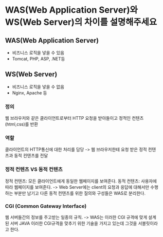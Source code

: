 # WAS(Web Application Server)와 WS(Web Server)의 차이를 설명해주세요
## WAS(Web Application Server)
* 비즈니스 로직을 넣을 수 있음
* Tomcat, PHP, ASP, .NET등

## WS(Web Server)
* 비즈니스 로직을 넣을 수 없음
* Nginx, Apache 등

### 정의
웹 브라우저와 같은 클라이언트로부터 HTTP 요청을 받아들이고 정적인 컨텐츠(html,css)를 반환

### 역할
클라이언트의 HTTP통신에 대한 처리를 담당
-> 웹 브라우저한테 요청 받은 정적 컨텐츠과 동적 컨텐츠를 전달

### 정적 컨텐츠 VS 동적 컨텐츠
정적 컨텐츠: 모든 클라이언트에게 동일한 웹페이지를 보여준다.
동적 컨텐츠: 사용자에 따라 웹페이지를 보여준다.
-> Web Server에는 client의 요청과 응답에 대해서만 수행하는 부분만 남기고 다른 동적 컨텐츠를 위한 질의와 구성들은 WAS로 분리한다.

### CGI (Common Gateway Interface)
웹 서버들간의 정보를 주고받는 일종의 규칙.
-> WAS는 이러한 CGI 규격에 맞게 설계된 서버
JAVA 이러한 CGI규격을 맞추기 위한 기술을 가지고 있는데 그것을 서블릿이라고 한다.